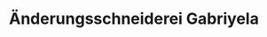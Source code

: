 ---
title: "Änderungsschneiderei Gabriyela"
url: /braunfels/aenderungsschneiderei-gabriyela/
shop: Schneiderei
---